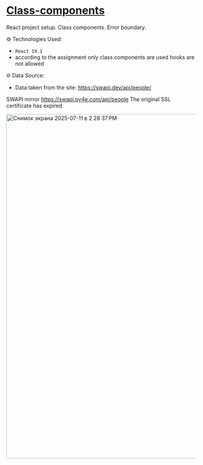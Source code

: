 # [Class-components](https://yelantsevv.github.io/Class-components/)

React project setup. Class components. Error boundary.

  ⚙️ Technologies Used:
 - `React 19.1`
 - according to the assignment only class components are used hooks are not allowed
   
 🌐 Data Source:
- Data taken from the site: https://swapi.dev/api/people/


SWAPI mirror https://swapi.py4e.com/api/people
The original SSL certificate has expired
    
<img width="1412" height="910" alt="Снимок экрана 2025-07-11 в 2 28 37 PM" src="https://github.com/user-attachments/assets/58c2fc86-d55b-4232-9e13-85834e321b65" />


